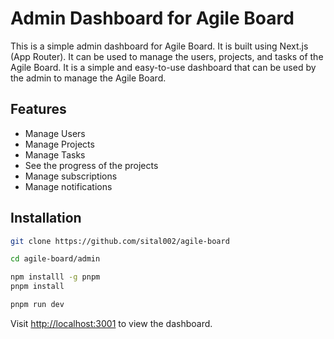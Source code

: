 # Admin Dashboard for Agile Board

This is a simple admin dashboard for Agile Board. It is built using Next.js (App Router). It can be used to manage the users, projects, and tasks of the Agile Board. It is a simple and easy-to-use dashboard that can be used by the admin to manage the Agile Board.

## Features

* Manage Users
* Manage Projects
* Manage Tasks
* See the progress of the projects
* Manage subscriptions
* Manage notifications

## Installation

```bash
git clone https://github.com/sital002/agile-board
```

```bash
cd agile-board/admin
```

```bash
npm installl -g pnpm
pnpm install
```

```bash
pnpm run dev
```

Visit [http://localhost:3001](http://localhost:3001) to view the dashboard.
